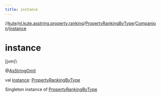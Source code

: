 ```yaml
---
title: instance
---
```

//[kute](../../../../index.html)/[nl.kute.asstring.property.ranking](../../index.html)/[PropertyRankingByType](../index.html)/[Companion](index.html)/[instance](instance.html)



# instance



[jvm]\




@[AsStringOmit](../../../nl.kute.asstring.annotation.modify/-as-string-omit/index.html)



val [instance](instance.html): [PropertyRankingByType](../index.html)



Singleton instance of [PropertyRankingByType](../index.html)





